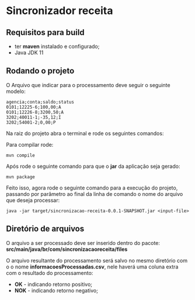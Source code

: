 # Sincronizador receita

## Requisitos para build
- ter **maven** instalado e configurado;
- Java JDK 11

## Rodando o projeto
O Arquivo que indicar para o processamento deve seguir o seguinte modelo:
```
agencia;conta;saldo;status
0101;12225-6;100,00;A
0101;12226-8;3200,50;A
3202;40011-1;-35,12;I
3202;54001-2;0,00;P
```
Na raiz do projeto abra o terminal e rode os seguintes comandos:

Para compilar rode:
```
mvn compile
```

Após rode o seguinte comando para que o **jar** da aplicação seja gerado:
```
mvn package
```

Feito isso, agora rode o seguinte comando para a execução do projeto, passando por parâmetro ao final da linha 
de comando o nome do arquivo que deseja processar:
```
java -jar target/sincronizacao-receita-0.0.1-SNAPSHOT.jar <input-file>
```
## Diretório de arquivos
O arquivo a ser processado deve ser inserido dentro do pacote:
**src/main/java/br/com/sincronizacaoreceita/files** 

O arquivo resultante do processamento será salvo no mesmo diretório com o o nome **informacoesProcessadas.csv**, nele haverá uma coluna extra com o resultado do processamento:
- **OK** - indicando retorno positivo;
- **NOK** - indicando retorno negativo;
